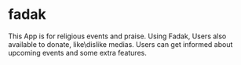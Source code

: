 # fadak
This App is for religious events and praise.
Using Fadak, Users also available to donate, like\dislike medias.
Users can get informed about upcoming events and some extra features. 
